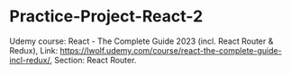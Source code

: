 # Practice-Project-React-2
Udemy course: React - The Complete Guide 2023 (incl. React Router &amp; Redux), Link: https://lwolf.udemy.com/course/react-the-complete-guide-incl-redux/, Section: React Router.

